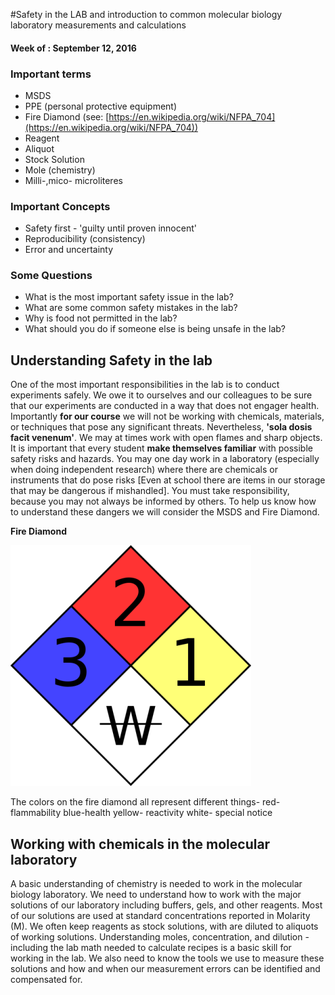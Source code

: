 #Safety in the LAB and introduction to common molecular biology laboratory measurements and calculations
#### Week of : September 12, 2016

### Important terms

* MSDS
* PPE (personal protective equipment)
* Fire Diamond (see: [https://en.wikipedia.org/wiki/NFPA_704](https://en.wikipedia.org/wiki/NFPA_704))
* Reagent
* Aliquot
* Stock Solution
* Mole (chemistry)
* Milli-,mico- microliteres


### Important Concepts
* Safety first - 'guilty until proven innocent'
* Reproducibility (consistency)
* Error and uncertainty 

### Some Questions

* What is the most important safety issue in the lab?
* What are some common safety mistakes in the lab?
* Why is food not permitted in the lab?
* What should you do if someone else is being unsafe in the lab?


## Understanding Safety in the lab

One of the most important responsibilities in the lab is to conduct experiments safely. We owe it to ourselves and our colleagues to be sure that our experiments are conducted in a way that does not engager health. Importantly **for our course** we will not be working with chemicals, materials, or techniques that pose any significant threats. Nevertheless, **'sola dosis facit venenum'**. We may at times work with open flames and sharp objects. It is important that every student **make themselves familiar** with possible safety risks and hazards. You may one day work in a laboratory (especially when doing independent research) where there are chemicals or instruments that do pose risks [Even at school there are items in our storage that may be dangerous if mishandled]. You must take responsibility, because you may not always be informed by others. To help us know how to understand these dangers we will consider the MSDS and Fire Diamond. 

**Fire Diamond**

![](./img/signNFPA_704.png)

The colors on the fire diamond all represent different things-
red- flammability
blue-health
yellow- reactivity
white- special notice

## Working with chemicals in the molecular laboratory

A basic understanding of chemistry is needed to work in the molecular biology laboratory. We need to understand how to work with the major solutions of our laboratory including buffers, gels, and other reagents. Most of our solutions are used at standard concentrations reported in Molarity (M). We often keep reagents as stock solutions, with are diluted to  aliquots of working solutions. Understanding moles, concentration, and dilution - including the lab math needed to calculate recipes is a basic skill for working in the lab. We also need to know the tools we use to measure these solutions and how and when our measurement errors can be identified and compensated for. 
